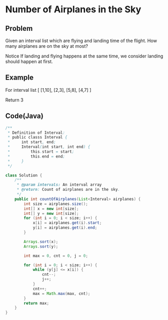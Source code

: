 Number of Airplanes in the Sky
===

## Problem

Given an interval list which are flying and landing time of the flight. How many airplanes are on the sky at most?

 Notice
If landing and flying happens at the same time, we consider landing should happen at first.



## Example

For interval list
[
  [1,10],
  [2,3],
  [5,8],
  [4,7]
]

Return 3

Code(Java)
----------

```java
/**
 * Definition of Interval:
 * public classs Interval {
 *     int start, end;
 *     Interval(int start, int end) {
 *         this.start = start;
 *         this.end = end;
 *     }
 */

class Solution {
    /**
     * @param intervals: An interval array
     * @return: Count of airplanes are in the sky.
     */
    public int countOfAirplanes(List<Interval> airplanes) {
        int size = airplanes.size();
        int[] x = new int[size];
        int[] y = new int[size];
        for (int i = 0; i < size; i++) {
            x[i] = airplanes.get(i).start;
            y[i] = airplanes.get(i).end;
        }

        Arrays.sort(x);
        Arrays.sort(y);

        int max = 0, cnt = 0, j = 0;

        for (int i = 0; i < size; i++) {
            while (y[j] <= x[i]) {
                cnt--;
                j++;
            }
            cnt++;
            max = Math.max(max, cnt);
        }
        return max;
    }
}
```